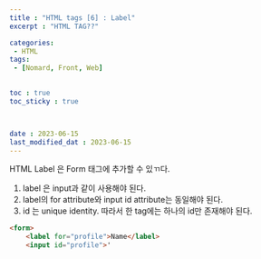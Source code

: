 ```yaml
---
title : "HTML tags [6] : Label"
excerpt : "HTML TAG??"

categories: 
 - HTML
tags: 
 - [Nomard, Front, Web]

 
toc : true
toc_sticky : true



date : 2023-06-15
last_modified_dat : 2023-06-15
---
```


<div class='notice--info' markdown='1'>
HTML Label 은 Form 태그에 추가할 수 있ㄲ다.
</div>

1. label 은 input과 같이 사용해야 된다.
2. label의 for attribute와  input id attribute는 동일해야 된다.
3. id 는 unique identity. 따라서 한 tag에는 하나의 id만 존재해야 된다.
   
```HTML
<form>
    <label for="profile">Name</label>
    <input id="profile">'
```